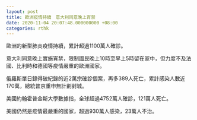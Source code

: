 ```yaml
---
layout: post
title: 歐洲疫情持續　意大利同意晚上宵禁
date: 2020-11-04 20:07:48.000000000 +08:00
categories: rthk
---
```


歐洲的新型肺炎疫情持續，累計超過1100萬人確診。

意大利同意晚上實施宵禁，限制國民晚上10時至早上5時留在家中，但力度不及法國、比利時和德國等疫情嚴重的歐洲國家。

俄羅斯單日錄得破紀錄的近2萬宗確診個案，再多389人死亡，累計感染人數近170萬，總統普京重申無計劃封城。

美國約翰霍普金斯大學數據指，全球超過4752萬人確診，121萬人死亡。

美國仍然是疫情最嚴重的國家，超過930萬人感染，23萬人不治。
